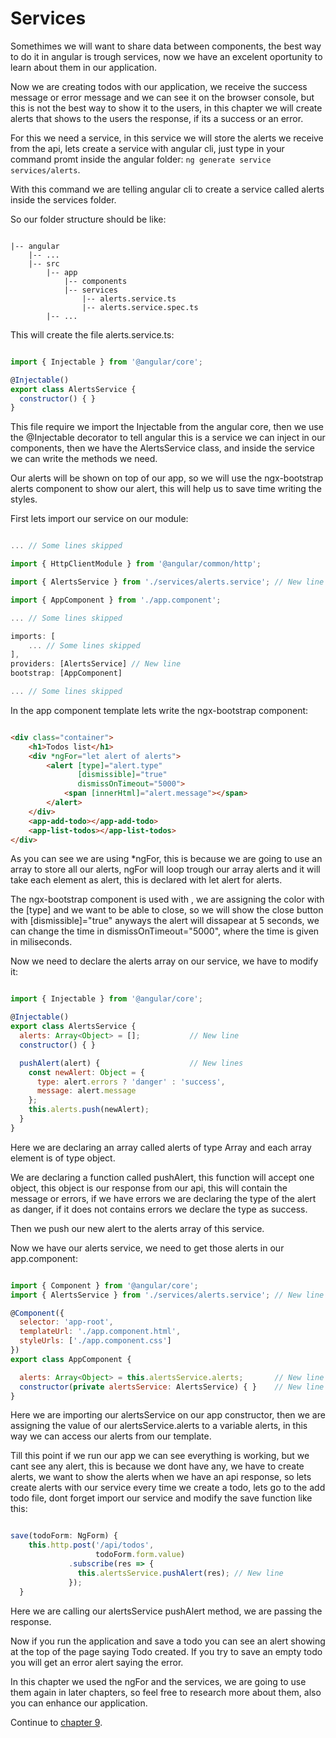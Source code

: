 # Services

Somethimes we will want to share data between components, the best way to do it in angular is trough services, now we have an excelent oportunity to learn about them in our application.

Now we are creating todos with our application, we receive the success message or error message and we can see it on the browser console, but this is not the best way to show it to the users, in this chapter we will create alerts that shows to the users the response, if its a success or an error.

For this we need a service, in this service we will store the alerts we receive from the api, lets create a service with angular cli, just type in your command promt inside the angular folder: ```ng generate service services/alerts```.

With this command we are telling angular cli to create a service called alerts inside the services folder.

So our folder structure should be like:

```

|-- angular
    |-- ...
    |-- src
        |-- app
            |-- components
            |-- services
                |-- alerts.service.ts
                |-- alerts.service.spec.ts
        |-- ...

```

This will create the file alerts.service.ts:

```javascript

import { Injectable } from '@angular/core';

@Injectable()
export class AlertsService {
  constructor() { }
}

```

This file require we import the Injectable from the angular core, then we use the @Injectable decorator to tell angular this is a service we can inject in our components, then we have the AlertsService class, and inside the service we can write the methods we need.

Our alerts will be shown on top of our app, so we will use the ngx-bootstrap alerts component to show our alert, this will help us to save time writing the styles.

First lets import our service on our module:
```javascript

... // Some lines skipped

import { HttpClientModule } from '@angular/common/http';

import { AlertsService } from './services/alerts.service'; // New line

import { AppComponent } from './app.component';

... // Some lines skipped

imports: [
    ... // Some lines skipped
],
providers: [AlertsService] // New line
bootstrap: [AppComponent]

... // Some lines skipped

```

In the app component template lets write the ngx-bootstrap component:

```html

<div class="container">
    <h1>Todos list</h1>
    <div *ngFor="let alert of alerts">
        <alert [type]="alert.type" 
               [dismissible]="true"
               dismissOnTimeout="5000"> 
            <span [innerHtml]="alert.message"></span>
        </alert>
    </div>
    <app-add-todo></app-add-todo>
    <app-list-todos></app-list-todos>
</div>

```

As you can see we are using *ngFor, this is because we are going to use an array to store all our alerts, ngFor will loop trough our array alerts and it will take each element as alert, this is declared with let alert for alerts.

The ngx-bootstrap component is used with <alert>, we are assigning the color with the [type] and we want to be able to close, so we will show the close button with [dismissible]="true" anyways the alert will dissapear at 5 seconds, we can change the time in dismissOnTimeout="5000", where the time is given in miliseconds.

Now we need to declare the alerts array on our service, we have to modify it:

```javascript

import { Injectable } from '@angular/core';

@Injectable()
export class AlertsService {
  alerts: Array<Object> = [];           // New line
  constructor() { }

  pushAlert(alert) {                    // New lines
    const newAlert: Object = {
      type: alert.errors ? 'danger' : 'success',
      message: alert.message
    };
    this.alerts.push(newAlert);
  }
}

```

Here we are declaring an array called alerts of type Array and each array element is of type object.

We are declaring a function called pushAlert, this function will accept one object, this object is our response from our api, this will contain the message or errors, if we have errors we are declaring the type of the alert as danger, if it does not contains errors we declare the type as success.

Then we push our new alert to the alerts array of this service.

Now we have our alerts service, we need to get those alerts in our app.component:

```javascript

import { Component } from '@angular/core';
import { AlertsService } from './services/alerts.service'; // New line

@Component({
  selector: 'app-root',
  templateUrl: './app.component.html',
  styleUrls: ['./app.component.css']
})
export class AppComponent {

  alerts: Array<Object> = this.alertsService.alerts;       // New line
  constructor(private alertsService: AlertsService) { }    // New line
}

```

Here we are importing our alertsService on our app constructor, then we are assigning the value of our alertsService.alerts to a variable alerts, in this way we can access our alerts from our template.

Till this point if we run our app we can see everything is working, but we cant see any alert, this is because we dont have any, we have to create alerts, we want to show the alerts when we have an api response, so lets create alerts with our service every time we create a todo, lets go to the add todo file, dont forget import our service and modify the save function like this:

```javascript

save(todoForm: NgForm) {
    this.http.post('/api/todos',
                   todoForm.form.value)
             .subscribe(res => {
               this.alertsService.pushAlert(res); // New line
             });
  }

```

Here we are calling our alertsService pushAlert method, we are passing the response.

Now if you run the application and save a todo you can see an alert showing at the top of the page saying Todo created. If you try to save an empty todo you will get an error alert saying the error.

In this chapter we used the ngFor and the services, we are going to use them again in later chapters, so feel free to research more about them, also you can enhance our application.

Continue to [chapter 9](chapter9.md).